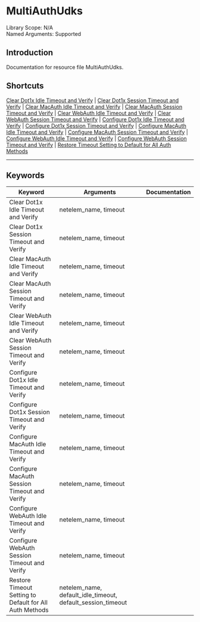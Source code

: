 # MultiAuthUdks
Library Scope: N/A<br>
Named Arguments: Supported

## Introduction
Documentation for resource file MultiAuthUdks.

## Shortcuts
[Clear Dot1x Idle Timeout and Verify](#Clear_Dot1x_Idle_Timeout_and_Verify) | [Clear Dot1x Session Timeout and Verify](#Clear_Dot1x_Session_Timeout_and_Verify) | [Clear MacAuth Idle Timeout and Verify](#Clear_MacAuth_Idle_Timeout_and_Verify) | [Clear MacAuth Session Timeout and Verify](#Clear_MacAuth_Session_Timeout_and_Verify) | [Clear WebAuth Idle Timeout and Verify](#Clear_WebAuth_Idle_Timeout_and_Verify) | [Clear WebAuth Session Timeout and Verify](#Clear_WebAuth_Session_Timeout_and_Verify) | [Configure Dot1x Idle Timeout and Verify](#Configure_Dot1x_Idle_Timeout_and_Verify) | [Configure Dot1x Session Timeout and Verify](#Configure_Dot1x_Session_Timeout_and_Verify) | [Configure MacAuth Idle Timeout and Verify](#Configure_MacAuth_Idle_Timeout_and_Verify) | [Configure MacAuth Session Timeout and Verify](#Configure_MacAuth_Session_Timeout_and_Verify) | [Configure WebAuth Idle Timeout and Verify](#Configure_WebAuth_Idle_Timeout_and_Verify) | [Configure WebAuth Session Timeout and Verify](#Configure_WebAuth_Session_Timeout_and_Verify) | [Restore Timeout Setting to Default for All Auth Methods](#Restore_Timeout_Setting_to_Default_for_All_Auth_Methods)
***

## Keywords
| Keyword | Arguments | Documentation |
|---------|-----------|---------------|
| <a name="Clear_Dot1x_Idle_Timeout_and_Verify"></a>Clear Dot1x Idle Timeout and Verify | netelem_name, timeout |  |
| <a name="Clear_Dot1x_Session_Timeout_and_Verify"></a>Clear Dot1x Session Timeout and Verify | netelem_name, timeout |  |
| <a name="Clear_MacAuth_Idle_Timeout_and_Verify"></a>Clear MacAuth Idle Timeout and Verify | netelem_name, timeout |  |
| <a name="Clear_MacAuth_Session_Timeout_and_Verify"></a>Clear MacAuth Session Timeout and Verify | netelem_name, timeout |  |
| <a name="Clear_WebAuth_Idle_Timeout_and_Verify"></a>Clear WebAuth Idle Timeout and Verify | netelem_name, timeout |  |
| <a name="Clear_WebAuth_Session_Timeout_and_Verify"></a>Clear WebAuth Session Timeout and Verify | netelem_name, timeout |  |
| <a name="Configure_Dot1x_Idle_Timeout_and_Verify"></a>Configure Dot1x Idle Timeout and Verify | netelem_name, timeout |  |
| <a name="Configure_Dot1x_Session_Timeout_and_Verify"></a>Configure Dot1x Session Timeout and Verify | netelem_name, timeout |  |
| <a name="Configure_MacAuth_Idle_Timeout_and_Verify"></a>Configure MacAuth Idle Timeout and Verify | netelem_name, timeout |  |
| <a name="Configure_MacAuth_Session_Timeout_and_Verify"></a>Configure MacAuth Session Timeout and Verify | netelem_name, timeout |  |
| <a name="Configure_WebAuth_Idle_Timeout_and_Verify"></a>Configure WebAuth Idle Timeout and Verify | netelem_name, timeout |  |
| <a name="Configure_WebAuth_Session_Timeout_and_Verify"></a>Configure WebAuth Session Timeout and Verify | netelem_name, timeout |  |
| <a name="Restore_Timeout_Setting_to_Default_for_All_Auth_Methods"></a>Restore Timeout Setting to Default for All Auth Methods | netelem_name, default_idle_timeout, default_session_timeout |  |
